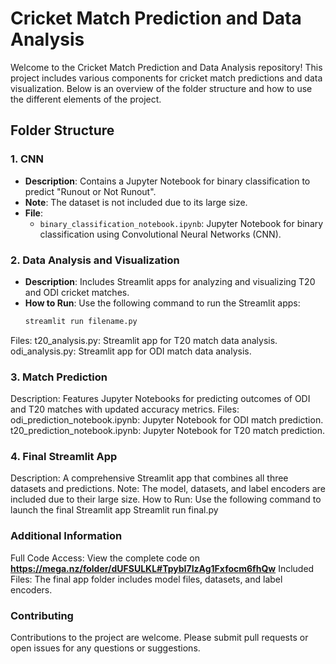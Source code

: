 # Cricket Match Prediction and Data Analysis

Welcome to the Cricket Match Prediction and Data Analysis repository! This project includes various components for cricket match predictions and data visualization. Below is an overview of the folder structure and how to use the different elements of the project.

## Folder Structure

### 1. **CNN**
- **Description**: Contains a Jupyter Notebook for binary classification to predict "Runout or Not Runout".
- **Note**: The dataset is not included due to its large size.
- **File**:
  - `binary_classification_notebook.ipynb`: Jupyter Notebook for binary classification using Convolutional Neural Networks (CNN).

### 2. **Data Analysis and Visualization**
- **Description**: Includes Streamlit apps for analyzing and visualizing T20 and ODI cricket matches.
- **How to Run**: Use the following command to run the Streamlit apps:
  ```bash
  streamlit run filename.py

Files:
t20_analysis.py: Streamlit app for T20 match data analysis.
odi_analysis.py: Streamlit app for ODI match data analysis.

### 3. **Match Prediction**
Description: Features Jupyter Notebooks for predicting outcomes of ODI and T20 matches with updated accuracy metrics.
Files:
odi_prediction_notebook.ipynb: Jupyter Notebook for ODI match prediction.
t20_prediction_notebook.ipynb: Jupyter Notebook for T20 match prediction.

### 4. **Final Streamlit App**
Description: A comprehensive Streamlit app that combines all three datasets and predictions.
Note: The model, datasets, and label encoders are included due to their large size.
How to Run: Use the following command to launch the final Streamlit app
Streamlit run final.py

### **Additional Information**
Full Code Access: View the complete code on **https://mega.nz/folder/dUFSULKL#TpybI7IzAg1Fxfocm6fhQw**
Included Files: The final app folder includes model files, datasets, and label encoders.
### Contributing
Contributions to the project are welcome. Please submit pull requests or open issues for any questions or suggestions.
